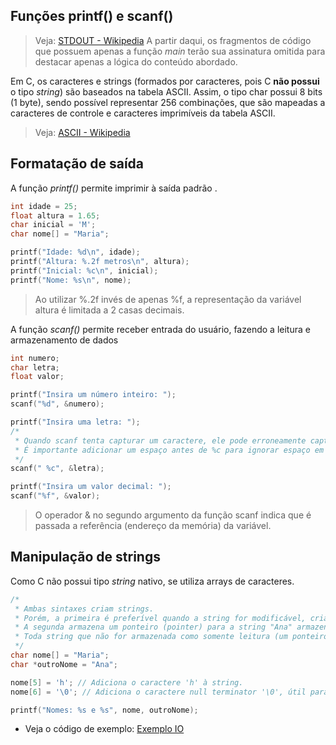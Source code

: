## Funções printf() e scanf()
> Veja: [STDOUT - Wikipedia](https://pt.wikipedia.org/wiki/Fluxos_padr%C3%A3o)
> A partir daqui, os fragmentos de código que possuem apenas a função *main* terão sua assinatura omitida para destacar apenas a lógica do conteúdo abordado.

Em C, os caracteres e strings (formados por caracteres, pois C **não possui** o tipo *string*) são baseados na tabela ASCII.
Assim, o tipo char possui 8 bits (1 byte), sendo possível representar 256 combinações, que são mapeadas a caracteres de controle e caracteres imprimíveis da tabela ASCII.
> Veja: [ASCII - Wikipedia](https://pt.wikipedia.org/wiki/ASCII)

## Formatação de saída

A função *printf()* permite imprimir à saída padrão .
```c
int idade = 25;
float altura = 1.65;
char inicial = 'M';
char nome[] = "Maria";

printf("Idade: %d\n", idade);
printf("Altura: %.2f metros\n", altura);
printf("Inicial: %c\n", inicial);
printf("Nome: %s\n", nome);
```
> Ao utilizar %.2f invés de apenas %f, a representação da variável altura é limitada a 2 casas decimais.

A função *scanf()* permite receber entrada do usuário, fazendo a leitura e armazenamento de dados

```c
int numero;
char letra;
float valor;

printf("Insira um número inteiro: ");
scanf("%d", &numero);

printf("Insira uma letra: ");
/*
 * Quando scanf tenta capturar um caractere, ele pode erroneamente capturar um espaço vazio ou tab.
 * É importante adicionar um espaço antes de %c para ignorar espaço em branco.
 */
scanf(" %c", &letra);

printf("Insira um valor decimal: ");
scanf("%f", &valor);
```
> O operador & no segundo argumento da função scanf indica que é passada a referência (endereço da memória) da variável.

## Manipulação de strings
Como C não possui tipo *string* nativo, se utiliza arrays de caracteres.

```c
/*
 * Ambas sintaxes criam strings.
 * Porém, a primeira é preferível quando a string for modificável, cria um array de caracteres terminado com '\0'.
 * A segunda armazena um ponteiro (pointer) para a string "Ana" armazenada numa área de somente leitura na memória.
 * Toda string que não for armazenada como somente leitura (um ponteiro para uma string na área de somente leitura) é terminada com '\0'.
 */
char nome[] = "Maria";
char *outroNome = "Ana";

nome[5] = 'h'; // Adiciona o caractere 'h' à string.
nome[6] = '\0'; // Adiciona o caractere null terminator '\0', útil para utilização em funções das bibliotecas de C.

printf("Nomes: %s e %s", nome, outroNome);
```

- Veja o código de exemplo: [Exemplo IO](./io.c)
